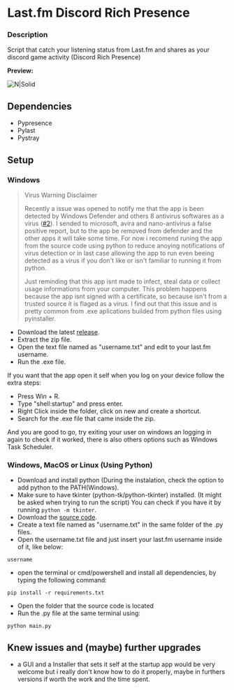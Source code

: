# Last.fm Discord Rich Presence
### Description
Script that catch your listening status from Last.fm and shares as your discord game activity (Discord Rich Presence)

**Preview:**

![N|Solid](https://cdn.discordapp.com/attachments/864772079868837899/1000190381310349472/unknown.png)

## Dependencies
- Pypresence
- Pylast
- Pystray

## Setup

### Windows

> Virus Warning Disclaimer
>
>Recently a issue was opened to notify me that the app is been detected by Windows Defender and others 8 antivirus softwares as a virus ([#2](https://github.com/Gust4Oliveira/Last.fm-Discord-Rich-Presence/issues/2)). I sended to microsoft, avira and nano-antivirus a false positive report, but to the app be removed from defender and the other apps it will take some time. For now i recomend runing the app from the source code using python to reduce anoying notifications of virus detection or in last case allowing the app to run even beeing detected as a virus if you don't like or isn't familiar to running it from python.
>
>Just reminding that this app isnt made to infect, steal data or collect usage informations from your computer. This problem happens because the app isnt signed with a certificate, so because isn't from a trusted source it is flaged as a virus. I find out that this issue and is pretty common from .exe aplications builded from python files using pyinstaller.

- Download the latest [release](https://github.com/Gust4Oliveira/Last.fm-Discord-Rich-Presence/releases/tag/V.1.2).
- Extract the zip file.
- Open the text file named as "username.txt" and edit to your last.fm username.
- Run the .exe file.

If you want that the app open it self when you log on your device follow the extra steps:

- Press Win + R.
- Type "shell:startup" and press enter.
- Right Click inside the folder, click on new and create a shortcut.
- Search for the .exe file that came inside the zip.

And you are good to go, try exiting your user on windows an logging in again to check if it worked, there is also others options such as Windows Task Scheduler.

### Windows, MacOS or Linux (Using Python)
- Download and install python (During the instalation, check the option to add python to the PATH(Windows).
- Make sure to have tkinter (python-tk/python-tkinter) installed. (It might be asked when trying to run the script) You can check if you have it by running `python -m tkinter`.
- Download the [source code](https://github.com/Gust4Oliveira/Last.fm-Discord-Rich-Presence/archive/master.zip).
- Create a text file named as "username.txt" in the same folder of the .py files.
- Open the username.txt file and just insert your last.fm username inside of it, like below:

`username`
- open the terminal or cmd/powershell and install all dependencies, by typing the following command:

`pip install -r requirements.txt`
- Open the folder that the source code is located
- Run the .py file at the same terminal using:

`python main.py`

## Knew issues and (maybe) further upgrades
- a GUI and a Installer that sets it self at the startup app would be very welcome but i really don't know how to do it properly, maybe in furthers versions if worth the work and the time spent.
